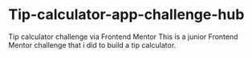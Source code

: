 # Tip-calculator-app-challenge-hub
Tip calculator challenge via Frontend Mentor
This is a junior Frontend Mentor challenge that i did to build a tip calculator.
